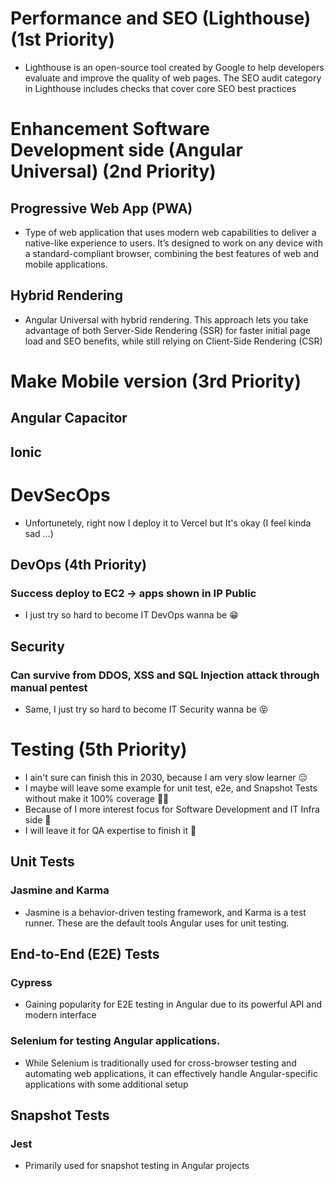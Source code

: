 # Performance and SEO (Lighthouse) (1st Priority)

- Lighthouse is an open-source tool created by Google to help developers evaluate and improve the quality of web pages. The SEO audit category in Lighthouse includes checks that cover core SEO best practices

# Enhancement Software Development side (Angular Universal) (2nd Priority)

## Progressive Web App (PWA)

- Type of web application that uses modern web capabilities to deliver a native-like experience to users. It’s designed to work on any device with a standard-compliant browser, combining the best features of web and mobile applications.

## Hybrid Rendering

- Angular Universal with hybrid rendering. This approach lets you take advantage of both Server-Side Rendering (SSR) for faster initial page load and SEO benefits, while still relying on Client-Side Rendering (CSR)

# Make Mobile version (3rd Priority)

## Angular Capacitor

## Ionic

# DevSecOps 
- Unfortunetely, right now I deploy it to Vercel but It's okay (I feel kinda sad ...)

## DevOps (4th Priority)

### Success deploy to EC2 -> apps shown in IP Public
- I just try so hard to become IT DevOps wanna be 😁

## Security

### Can survive from DDOS, XSS and SQL Injection attack through manual pentest 
- Same, I just try so hard to become IT Security wanna be 😝

# Testing (5th Priority)

- I ain't sure can finish this in 2030, because I am very slow learner 😑
- I maybe will leave some example for unit test, e2e, and Snapshot Tests without make it 100% coverage 😵‍💫
- Because of I more interest focus for Software Development and IT Infra side 🤩
- I will leave it for QA expertise to finish it 🤪

## Unit Tests

### Jasmine and Karma
- Jasmine is a behavior-driven testing framework, and Karma is a test runner. These are the default tools Angular uses for unit testing.

## End-to-End (E2E) Tests

### Cypress
-  Gaining popularity for E2E testing in Angular due to its powerful API and modern interface

### Selenium for testing Angular applications. 
- While Selenium is traditionally used for cross-browser testing and automating web applications, it can effectively handle Angular-specific applications with some additional setup

## Snapshot Tests

### Jest
- Primarily used for snapshot testing in Angular projects

